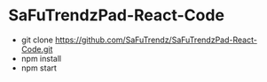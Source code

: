 # SaFuTrendzPad-React-Code

- git clone https://github.com/SaFuTrendz/SaFuTrendzPad-React-Code.git
- npm install
- npm start
